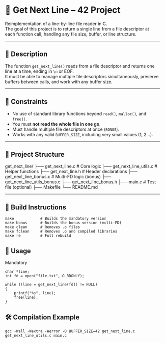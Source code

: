 # 📄 Get Next Line – 42 Project

Reimplementation of a line-by-line file reader in C.  
The goal of this project is to return a single line from a file descriptor at each function call, handling any file size, buffer, or line structure.

---

## 📌 Description

The function `get_next_line()` reads from a file descriptor and returns one line at a time, ending in `\n` or EOF.  
It must be able to manage multiple file descriptors simultaneously, preserve buffers between calls, and work with any buffer size.

---

## 🧠 Constraints

- No use of standard library functions beyond `read()`, `malloc()`, and `free()`.
- You must **not read the whole file in one go**.
- Must handle multiple file descriptors at once (`BONUS`).
- Works with any valid `BUFFER_SIZE`, including very small values (1, 2…).

---

## 📂 Project Structure

get_next_line/
├── get_next_line.c # Core logic
├── get_next_line_utils.c # Helper functions
├── get_next_line.h # Header declarations
├── get_next_line_bonus.c # Multi-FD logic (bonus)
├── get_next_line_utils_bonus.c
├── get_next_line_bonus.h
├── main.c # Test file (optional)
├── Makefile
└── README.md


---

## 🔧 Build Instructions

```
make            # Builds the mandatory version
make bonus      # Builds the bonus version (multi-FD)
make clean      # Removes .o files
make fclean     # Removes .o and compiled libraries
make re         # Full rebuild
```
## 🧪 Usage
Mandatory
```
char *line;
int fd = open("file.txt", O_RDONLY);

while ((line = get_next_line(fd)) != NULL)
{
    printf("%s", line);
    free(line);
}
```

## 🛠️ Compilation Example
```
gcc -Wall -Wextra -Werror -D BUFFER_SIZE=42 get_next_line.c get_next_line_utils.c main.c
```